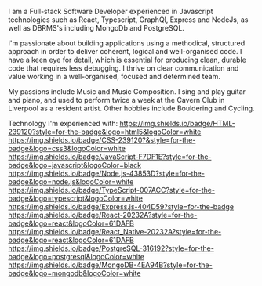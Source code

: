 I am a Full-stack Software Developer experienced in Javascript technologies such as React, Typescript, GraphQl, Express and NodeJs, as well as DBRMS's including MongoDb and PostgreSQL.

I'm passionate about building applications using a methodical, structured approach in order to deliver coherent, logical and well-organised code. I have a keen eye for detail, which is essential for producing clean, durable code that requires less debugging. I thrive on clear communication and value working in a well-organised, focused and determined team.

My passions include Music and Music Composition. I sing and play guitar and piano, and used to perform twice a week at the Cavern Club in Liverpool as a resident artist. Other hobbies include Bouldering and Cycling.

Technology I'm experienced with:
<img>https://img.shields.io/badge/HTML-239120?style=for-the-badge&logo=html5&logoColor=white</img>
<img>https://img.shields.io/badge/CSS-239120?&style=for-the-badge&logo=css3&logoColor=white</img>
<img>https://img.shields.io/badge/JavaScript-F7DF1E?style=for-the-badge&logo=javascript&logoColor=black</img>
<img>https://img.shields.io/badge/Node.js-43853D?style=for-the-badge&logo=node.js&logoColor=white</img>
<img>https://img.shields.io/badge/TypeScript-007ACC?style=for-the-badge&logo=typescript&logoColor=white</img>
<img>https://img.shields.io/badge/Express.js-404D59?style=for-the-badge</img>
<img>https://img.shields.io/badge/React-20232A?style=for-the-badge&logo=react&logoColor=61DAFB</img>
<img>https://img.shields.io/badge/React_Native-20232A?style=for-the-badge&logo=react&logoColor=61DAFB</img>
<img>https://img.shields.io/badge/PostgreSQL-316192?style=for-the-badge&logo=postgresql&logoColor=white</img>
<img>https://img.shields.io/badge/MongoDB-4EA94B?style=for-the-badge&logo=mongodb&logoColor=white</img>
